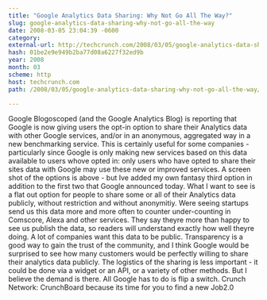 ```yaml
---
title: "Google Analytics Data Sharing: Why Not Go All The Way?"
slug: google-analytics-data-sharing-why-not-go-all-the-way
date: 2008-03-05 23:04:39 -0600
category: 
external-url: http://techcrunch.com/2008/03/05/google-analytics-data-sharing-why-not-go-all-the-way/
hash: 01be2e9e949b2ba77d08a6227f32ed9b
year: 2008
month: 03
scheme: http
host: techcrunch.com
path: /2008/03/05/google-analytics-data-sharing-why-not-go-all-the-way/

---
```


Google Blogoscoped (and the Google Analytics Blog) is reporting that Google is now giving users the opt-in option to share their Analytics data with other Google services, and/or in an anonymous, aggregated way in a new benchmarking service.   This is certainly useful for some companies - particularly since Google is only making new services based on this data available to users whove opted in: only users who have opted to share their sites data with Google may use these new or improved services.  A screen shot of the options is above - but Ive added my own fantasy third option in addition to the first two that Google announced today.  What I want to see is a flat out option for people to share some or all of their Analytics data publicly, without restriction and without anonymitiy. Were seeing startups send us this data more and more often to counter under-counting in Comscore, Alexa and other services. They say theyre more than happy to see us publish the data, so readers will understand exactly how well theyre doing. A lot of companies want this data to be public.  Transparency is a good way to gain the trust of the community, and I think Google would be surprised to see how many customers would be perfectly willing to share their analytics data publicly. The logistics of the sharing is less important - it could be done via a widget or an API, or a variety of other methods. But I believe the demand is there. All Google has to do is flip a switch. Crunch Network:  CrunchBoard because its time for you to find a new Job2.0
